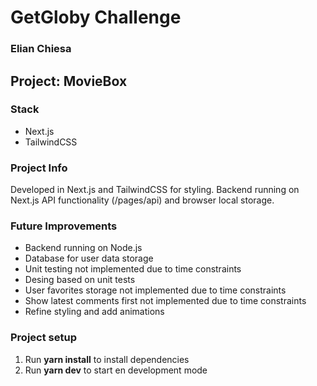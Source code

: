 # GetGloby Challenge

### Elian Chiesa

## Project: MovieBox

### Stack
- Next.js
- TailwindCSS

### Project Info
Developed in Next.js and TailwindCSS for styling.
Backend running on Next.js API functionality (/pages/api) and browser local storage.

### Future Improvements
- Backend running on Node.js
- Database for user data storage
- Unit testing not implemented due to time constraints
- Desing based on unit tests
- User favorites storage not implemented due to time constraints
- Show latest comments first not implemented due to time constraints
- Refine styling and add animations

### Project setup
1. Run **yarn install** to install dependencies
2. Run **yarn dev** to start en development mode
